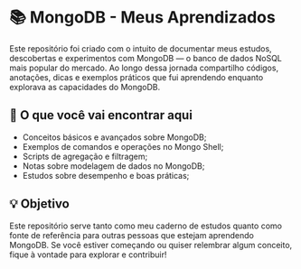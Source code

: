 # 📚 MongoDB - Meus Aprendizados

Este repositório foi criado com o intuito de documentar meus estudos, descobertas e experimentos com MongoDB — o banco de dados NoSQL mais popular do mercado. Ao longo dessa jornada compartilho códigos, anotações, dicas e exemplos práticos que fui aprendendo enquanto explorava as capacidades do MongoDB.

## 🧠 O que você vai encontrar aqui

- Conceitos básicos e avançados sobre MongoDB;
- Exemplos de comandos e operações no Mongo Shell;
- Scripts de agregação e filtragem;
- Notas sobre modelagem de dados no MongoDB;
- Estudos sobre desempenho e boas práticas;

## 💡 Objetivo

Este repositório serve tanto como meu caderno de estudos quanto como fonte de referência para outras pessoas que estejam aprendendo MongoDB. Se você estiver começando ou quiser relembrar algum conceito, fique à vontade para explorar e contribuir!

